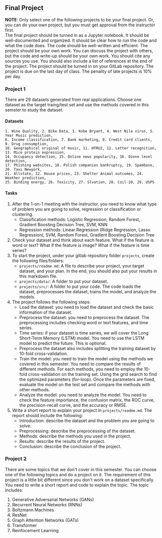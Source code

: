 ## Final Project

**NOTE**: Only select one of the following projects to be your final project. Or, you can do your own project, but you must get approval from the instructor first.<br>
The final project should be turned in as a Jupyter notebook. It should be well-documented and organized. It should be clear how to run the code and what the code does. The code should be well-written and efficient. The project should be your own work. You can discuss the project with others, but the code and write-up should be your own work. You should cite any sources you use. You should also include a list of references at the end of the project. The project should be turned in on your GitLab repository. The project is due on the last day of class. 
The penality of late projects is 10% per day.

### Project 1
There are 29 datasets generated from real applications. Choose one dataset as the target traing/test set and use the methods covered in this semster to study the dataset. 

#### Datasets
``` text
1. Wine Quality, 2. Bike Data, 3. Kobe Bryant, 4. West Nile virus, 5. Year Music prediction, 
6. Income classification, 7. Bank marketing, 8. Credit card clients, 9. Drug consumption, 
10. Geographical original of music, 11. HTRU2, 12. Letter recognition, 13. Mice protein expression, 
14. Occupancy detection, 15. Online news popularity, 16. Ozone level detection, 
17. Phishing websites, 18. Polish companies bankruptcy, 19. Spambase, 20. Taxi Newyork, 
21. Allstate, 22. House prices, 23. Shelter Animal outcomes, 24. Weather prediction, 
25. Binding energy, 26. Toxicity, 27. Slvation, 28. Coil-20, 29. USPS
```

#### Tasks
1. After the 1-on-1 meeting with the instructor, you need to know what type of problem you are going to solve, regression or classification or clustering.
   - Classification methods: Logistic Regression, Random Forest, Gradient Boosting Decision Tree, SVM, KNN
   - Regression methods: Linear Regression (Ridge Regression, Lasso Regression), SVM, Random Forest, Gradient Boosting Decision Tree
2. Check your dataset and think about each feature. What if the feature is word or text? What if the feature is image? What if the feature is time series?
3. To start the project, under your gitlab repository folder `projects`, create the following files/folders:
   - `projects/readme.md`: A file to describe your project, your target dataset, and your plan. In the end, you should also put your results in this markdown file.
   - `projects/data/`: A folder to put your dataset.
   - `projects/src/`: A folder to put your code. The code loads the dataset, preprocesses the dataset, trains the model, and analyze the models.
4. The project follows the following steps:
   - Load the dataset: you need to load the dataset and check the basic information of the dataset.
   - Preprocess the dataset: you need to preprocess the dataset. The preprocessing includes checking word or text features, and time series.
   - Time series: if your dataset is time series, we will cover the Long Short-Term Memory (LSTM) model. You need to use the LSTM model to predict the future. This is optional.
   - Preprocess the dataset also includes splitting the training dataset by 10-fold cross-validation.
   - Train the model: you need to train the model using the methods we covered in this semester. You need to compare the results of different methods. For each methods, you need to employ the 10-fold cross-validation on the training set. Using the grid search to find the optimized parameters (for-loop). Once the parameters are fixed, evaluate the model on the test set and compare the methods with other methods.
   - Analyze the model: you need to analyze the model. You need to check the feature importance, the confusion matrix, the ROC curve, the precision-recall curve, and the accuracy or RMSE.
5. Write a short report to explain your project in `projects/readme.md`. The report should include the following:
   - Introduction: describe the dataset and the problem you are going to solve.
   - Preprocessing: describe the preprocessing of the dataset.
   - Methods: describe the methods you used in the project.
   - Results: describe the results of the project.
   - Conclusion: describe the conclusion of the project.

### Project 2 
There are some topics that we don't cover in this semester. You can choose one of the following topics and do a project on it. 
The requirement of this project is a little bit different since you don't work on a dataset specifically. 
You need to write a short report and code to explain the topic. The topic includes:
1. Generative Adversarial Networks (GANs)
2. Recurrent Neural Networks (RNNs)
3. Boltzmann Machines
4. ResNet
5. Graph Attention Networks (GATs) 
6. Transformer
7. Reinfocement Learning
